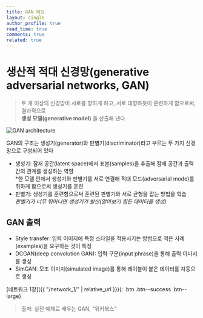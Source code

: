 ```yaml
---
title: GAN 메인
layout: single
author_profile: true
read_time: true
comments: true
related: true
---
```


# 생산적 적대 신경망(generative adversarial networks, GAN)

> 두 개 이상의 신경망이 서로를 향하게 하고, 서로 대항하듯이 훈련하게 함으로써, 결과적으로<br> **생성 모델(generative model)** 을 산출해 낸다

![GAN architecture](https://static.packt-cdn.com/products/9781789139907/graphics/1908d2b2-c04a-408d-9baf-f22b1bec49a0.png)

GAN의 구조는 생성기(generator)와 판별기(discriminator)라고 부르는 두 가지 신경망으로 구성되어 있다
* 생성기: 잠재 공간(latent space)에서 표본(samples)을 추출해 잠재 공간과 출력 간의 관계를 생성하는 역할 <br> *한 모델 안에서 생성기와 판별기를 서로 연결해 적대 모드(adversarial mode)를 취하게 함으로써 생성기를 훈련
* 판별기: 생성기를 훈련함으로써 훈련된 판별기와 서로 균형을 잡는 방법을 학습 <br> *판별기가 너무 뛰어나면 생성기가 발산(알아보기 힘든 데이터를 생성)*

## GAN 출력
* Style transfer: 입력 이미지에 특정 스타일을 적용시키는 방법으로 적은 사례(examples)을 요구하는 것이 특징
* DCGAN(deep convolution GAN): 입력 구문(input phrase)을 통해 출력 이미지를 생성
* SimGAN: 모조 이미지(simulated image)를 통해 레이블이 붙은 데이터를 자동으로 생성


[네트워크 1장]({{ "/network_1/" | relative_url }}){: .btn .btn--success .btn--large}


> 출처: 실전 예제로 배우는 GAN, "위키북스"